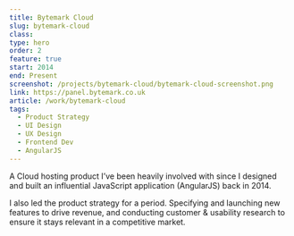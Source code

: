 ```yaml
---
title: Bytemark Cloud
slug: bytemark-cloud
class: 
type: hero
order: 2
feature: true
start: 2014
end: Present
screenshot: /projects/bytemark-cloud/bytemark-cloud-screenshot.png
link: https://panel.bytemark.co.uk
article: /work/bytemark-cloud
tags:
  - Product Strategy
  - UI Design
  - UX Design
  - Frontend Dev
  - AngularJS
---
```

A Cloud hosting product I’ve been heavily involved with since I designed and built an influential JavaScript application (AngularJS) back in 2014.

I also led the product strategy for a period. Specifying and launching new features to drive revenue, and conducting customer & usability research to ensure it stays relevant in a competitive market.
